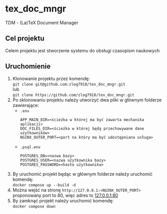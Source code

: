 # tex_doc_mngr
TDM - (La)TeX Document Manager

## Cel projektu
Celem projektu jest stworzenie systemu do obsługi czasopism naukowych

## Uruchomienie
1. Klonowanie projektu przez komendę:\
    `git clone git@github.com:zlog7918/tex_doc_mngr.git`\
    lub\
    `git clone https://github.com/zlog7918/tex_doc_mngr.git`
2. Po sklonowaniu projektu należy utworzyć dwa pliki w głównym folderze zawierające:
    - `.env`
        ```
        APP_MAIN_DIR=<ścieżka w której ma być zawarta mechanika aplikacji>
        DOC_FILES_DIR=<ścieżka w której będą przechowywane dane użytkowników>
        NGINX_OUTER_PORT=<port na który ma być udostępniana usługa>
        ```
    - `.psql.env`
        ```
        POSTGRES_DB=<nazwa bazy>
        POSTGRES_USER=<nazwa użytkownika bazy>
        POSTGRES_PASSWORD=<hasło użytkownika>
        ```
3. By uruchomić projekt będąc w głównym folderze należy uruchomić komendę:\
    `docker compose up --build -d`
4. Można wejść na stronę `http://127.0.0.1:<NGINX_OUTER_PORT>`\
    proponowany port to 80, więc adres to [127.0.0.1:80](http://127.0.0.1:80)
5. By zamknąć projekt należy uruchomić komendę:\
    `docker compose down`
